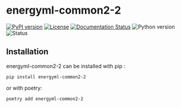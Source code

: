 <!--
Copyright (c) 2022-2023 Geosiris.
SPDX-License-Identifier: Apache-2.0
-->
energyml-common2-2
==============

[![PyPI version](https://badge.fury.io/py/energyml-common2-2.svg)](https://badge.fury.io/py/energyml-common2-2)
[![License](https://img.shields.io/pypi/l/energyml-common2-2)](https://github.com/geosiris-technologies/geosiris-technologies/blob/main/energyml-common2-2/LICENSE)
[![Documentation Status](https://readthedocs.org/projects/geosiris-technologies/badge/?version=latest)](https://geosiris-technologies.readthedocs.io/en/latest/?badge=latest)
![Python version](https://img.shields.io/pypi/pyversions/energyml-common2-2)
![Status](https://img.shields.io/pypi/status/energyml-common2-2)




Installation
------------

energyml-common2-2 can be installed with pip : 

```console
pip install energyml-common2-2
```

or with poetry: 
```console
poetry add energyml-common2-2
```
